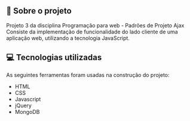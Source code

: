 ## 🌸 Sobre o projeto
Projeto 3 da disciplina Programação para web - Padrões de Projeto Ajax
Consiste da implementação de funcionalidade do lado cliente de uma aplicação web, utilizando a tecnologia JavaScript. 

## 💻 Tecnologias utilizadas
As seguintes ferramentas foram usadas na construção do projeto:
- HTML
- CSS
- Javascript
- jQuery
- MongoDB
